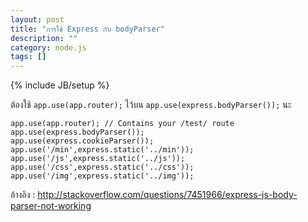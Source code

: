```yaml
---
layout: post
title: "การใช้ Express กับ bodyParser"
description: ""
category: node.js
tags: []
---
```

{% include JB/setup %}

ต้องใช้ `app.use(app.router);` ไว้บน `app.use(express.bodyParser());` นะ

	app.use(app.router); // Contains your /test/ route
	app.use(express.bodyParser());
	app.use(express.cookieParser());
	app.use('/min',express.static('../min'));
	app.use('/js',express.static('../js'));
	app.use('/css',express.static('../css'));
	app.use('/img',express.static('../img'));
	
อ้างอิง : <http://stackoverflow.com/questions/7451966/express-js-body-parser-not-working>